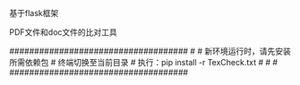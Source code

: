 基于flask框架

PDF文件和doc文件的比对工具

####################################
                                   #
                                   #
新环境运行时，请先安装所需依赖包   #
终端切换至当前目录                 #
执行：pip install -r TexCheck.txt  #
                                   # 
                                   #
####################################



